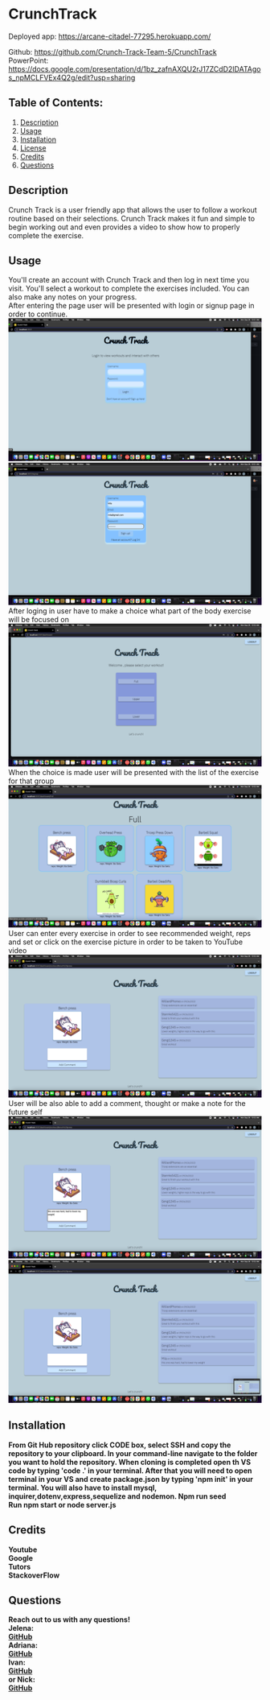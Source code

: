 # CrunchTrack

Deployed app: 
https://arcane-citadel-77295.herokuapp.com/

Github: 
https://github.com/Crunch-Track-Team-5/CrunchTrack 
<BR> 
PowerPoint:
 https://docs.google.com/presentation/d/1bz_zafnAXQU2rJ17ZCdD2IDATAgos_npMCLFVEx4Q2g/edit?usp=sharing


## Table of Contents:
  1. [Description](#Description)
  2. [Usage](#Usage)
  3. [Installation](#Installation)
  3. [License](#License)
  4. [Credits](#Credits)
  5. [Questions](#Questions) 

## Description
Crunch Track is a user friendly app that allows the user to follow a workout routine based on their selections. Crunch Track makes it fun and simple to begin working out and even provides a video to show how to properly complete the exercise.

## Usage 
You'll create an account with Crunch Track and then log in next time you visit. You'll select a workout to complete the exercises included. You can also make any notes on your progress.
<br>
After entering the page user will be presented with login or signup page in order to continue.
<br>
![](./public/assets/readme/pc1.png)
![](./public/assets/readme/pc2.png)
<br>
After loging in user have to make a choice what part of the body exercise will be focused on 
<br>
![](./public/assets/readme/pc3.png)
<br>
When the choice is made user will be presented with the list of the exercise for that group
<br>
![](./public/assets/readme/pc4.png)
<br>
User can enter every exercise in order to see recommended weight, reps and set or click on the exercise picture in order to be taken to YouTube video
<br>
![](./public/assets/readme/pc5.png)
<br>
User will be also able to add a comment, thought or make a note for the future self
<b>
![](./public/assets/readme/pc6.png)
![](./public/assets/readme/pc7.png)
## Installation
From Git Hub repository click CODE box, select SSH and copy the repository to your clipboard. In your command-line navigate to the folder you want to hold the repository. When cloning is completed open th VS code by typing 'code .' in your terminal. After that you will need to open terminal in your VS and create package.json by typing 'npm init' in your terminal. 
You will also have to install mysql, inquirer,dotenv,express,sequelize and nodemon.
Npm run seed
<br>
Run npm start or node server.js


## Credits
Youtube
<br>
Google
<br>
Tutors
<br>
StackoverFlow 

## Questions
Reach out to us with any questions!
<br>
Jelena:
<br>
[GitHub](https://github.com/JelenaTomic)
<br>
Adriana:
<br>
[GitHub](https://github.com/Adriana1013)
<br>
Ivan:
<br>
[GitHub](https://github.com/Iramirez108)
<br>
or Nick:
<br>
[GitHub](https://github.com/Nchirico04)